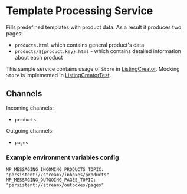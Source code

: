 # Template Processing Service

Fills predefined templates with product data. As a result it produces two pages:
 - `products.html` which contains general product's data
 - `products/${product.key}.html` - which contains detailed information about each product

This sample service contains usage of `Store` in [ListingCreator](./src/main/java/com/example/project/template/ListingCreator.java). 
Mocking `Store` is implemented in [ListingCreatorTest](./src/test/java/com/example/project/template/ListingCreatorTest.java).

## Channels
Incoming channels:
- `products`

Outgoing channels: 
- `pages`

### Example environment variables config
```
MP_MESSAGING_INCOMING_PRODUCTS_TOPIC: "persistent://streamx/inboxes/products"
MP_MESSAGING_OUTGOING_PAGES_TOPIC: "persistent://streamx/outboxes/pages"
```
